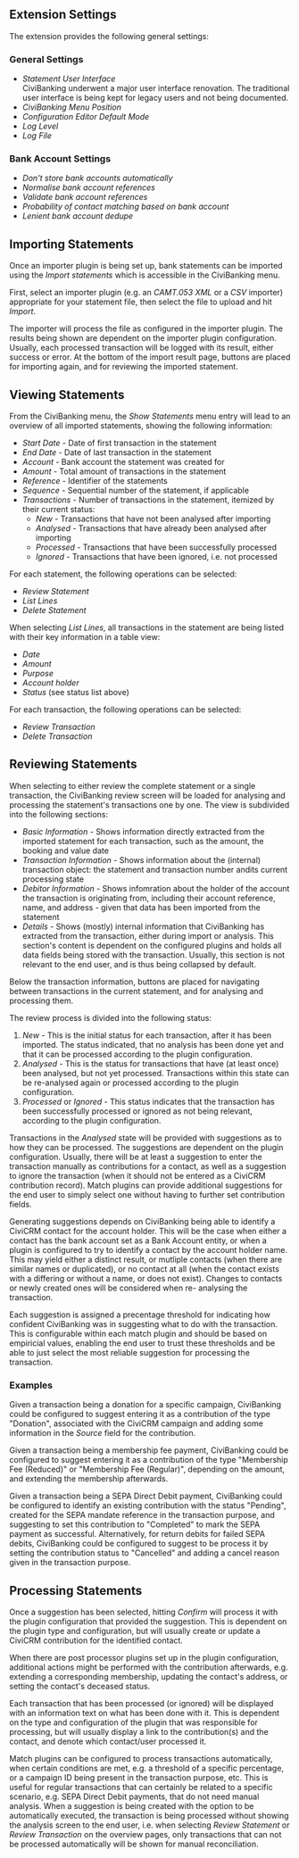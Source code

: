 ## Extension Settings

The extension provides the following general settings:

### General Settings

- *Statement User Interface*    
  CiviBanking underwent a major user interface renovation. The traditional user
  interface is being kept for legacy users and not being documented.
- *CiviBanking Menu Position*
- *Configuration Editor Default Mode*
- *Log Level*
- *Log File*

### Bank Account Settings

- *Don't store bank accounts automatically*
- *Normalise bank account references*
- *Validate bank account references*
- *Probability of contact matching based on bank account*
- *Lenient bank account dedupe*


## Importing Statements

Once an importer plugin is being set up, bank statements can be imported using
the *Import statements* which is accessible in the CiviBanking menu.

First, select an importer plugin (e.g. an *CAMT.053 XML* or a *CSV* importer)
appropriate for your statement file, then select the file to upload and hit
*Import*.

The importer will process the file as configured in the importer plugin. The
results being shown are dependent on the importer plugin configuration. Usually,
each processed transaction will be logged with its result, either success or
error. At the bottom of the import result page, buttons are placed for importing
again, and for reviewing the imported statement.

## Viewing Statements

From the CiviBanking menu, the *Show Statements* menu entry will lead to an
overview of all imported statements, showing the following information:

- *Start Date* - Date of first transaction in the statement
- *End Date* - Date of last transaction in the statement
- *Account* - Bank account the statement was created for
- *Amount* - Total amount of transactions in the statement
- *Reference* - Identifier of the statements
- *Sequence* - Sequential number of the statement, if applicable
- *Transactions* - Number of transactions in the statement, itemized by their
  current status:
    - *New* - Transactions that have not been analysed after importing
    - *Analysed* - Transactions that have already been analysed after importing
    - *Processed* - Transactions that have been successfully processed
    - *Ignored* - Transactions that have been ignored, i.e. not processed

For each statement, the following operations can be selected:

- *Review Statement*
- *List Lines*
- *Delete Statement*

When selecting *List Lines*, all transactions in the statement are being listed
with their key information in a table view:

- *Date*
- *Amount*
- *Purpose*
- *Account holder*
- *Status* (see status list above)

For each transaction, the following operations can be selected:

- *Review Transaction*
- *Delete Transaction*

## Reviewing Statements

When selecting to either review the complete statement or a single transaction,
the CiviBanking review screen will be loaded for analysing and processing the
statement's transactions one by one. The view is subdivided into the following
sections:

- *Basic Information* - Shows information directly extracted from the imported
  statement for each transaction, such as the amount, the booking and value
  date
- *Transaction Information* - Shows information about the (internal) transaction
  object: the statement and transaction number andits current processing state
- *Debitor Information* - Shows infomration about the holder of the account the
  transaction is originating from, including their account reference, name, and
  address - given that data has been imported from the statement
- *Details* - Shows (mostly) internal information that CiviBanking has extracted
  from the transaction, either during import or analysis. This section's content
  is dependent on the configured plugins and holds all data fields being stored
  with the transaction. Usually, this section is not relevant to the end user,
  and is thus being collapsed by default.

Below the transaction information, buttons are placed for navigating between
transactions in the current statement, and for analysing and processing them.

The review process is divided into the following status:

1. *New* - This is the initial status for each transaction, after it has been
   imported. The status indicated, that no analysis has been done yet and that
   it can be processed according to the plugin configuration.
2. *Analysed* - This is the status for transactions that have (at least once)
   been analysed, but not yet processed. Transactions within this state can be
   re-analysed again or processed according to the plugin configuration.
3. *Processed* or *Ignored* -  This status indicates that the transaction has
   been successfully processed or ignored as not being relevant, according to
   the plugin configuration.

Transactions in the *Analysed* state will be provided with suggestions as to how
they can be processed. The suggestions are dependent on the plugin
configuration. Usually, there will be at least a suggestion to enter the
transaction manually as contributions for a contact, as well as a suggestion to
ignore the transaction (when it should not be entered as a CiviCRM contribution
record). Match plugins can provide additional suggestions for the end user to
simply select one without having to further set contribution fields.

Generating suggestions depends on CiviBanking being able to identify a CiviCRM
contact for the account holder. This will be the case when either a contact has
the bank account set as a Bank Account entity, or when a plugin is configured to
try to identify a contact by the account holder name. This may yield either a
distinct result, or mutliple contacts (when there are similar names or
duplicated), or no contact at all (when the contact exists with a differing or
without a name, or does not exist). Changes to contacts or newly created ones
will be considered when re- analysing the transaction.

Each suggestion is assigned a precentage threshold for indicating how confident
CiviBanking was in suggesting what to do with the transaction. This is
configurable within each match plugin and should be based on empiricial values,
enabling the end user to trust these thresholds and be able to just select the
most reliable suggestion for processing the transaction.

### Examples

Given a transaction being a donation for a specific campaign, CiviBanking could
be configured to suggest entering it as a contribution of the type "Donation",
associated with the CiviCRM campaign and adding some information in the *Source*
field for the contribution.

Given a transaction being a membership fee payment, CiviBanking could be
configured to suggest entering it as a contribution of the type
"Membership Fee (Reduced)" or "Membership Fee (Regular)", depending on the
amount, and extending the membership afterwards.

Given a transaction being a SEPA Direct Debit payment, CiviBanking could be
configured to identify an existing contribution with the status "Pending",
created for the SEPA mandate reference in the transaction purpose, and
suggesting to set this contribution to "Completed" to mark the SEPA payment as
successful. Alternatively, for return debits for failed SEPA debits, CiviBanking
could be configured to suggest to be process it by setting the contribution
status to "Cancelled" and adding a cancel reason given in the transaction
purpose.

## Processing Statements

Once a suggestion has been selected, hitting *Confirm* will process it  with the
plugin configuration that provided the suggestion. This is dependent on the
plugin type and configuration, but will usually create or update a CiviCRM
contribution for the identified contact.

When there are post processor plugins set up in the plugin configuration,
additional actions might be performed with the contribution afterwards, e.g.
extending a corresponding membership, updating the contact's address, or setting
the contact's deceased status.

Each transaction that has been processed (or ignored) will be displayed with an
information text on what has been done with it. This is dependent on the type
and configuration of the plugin that was responsible for processing, but will
usually display a link to the contribution(s) and the contact, and denote which
contact/user processed it.

Match plugins can be configured to process transactions automatically, when
certain conditions are met, e.g. a threshold of a specific percentage, or a
campaign ID being present in the transaction purpose, etc. This is useful for
regular transactions that can certainly be related to a specific scenario, e.g.
SEPA Direct Debit payments, that do not need manual analysis. When a suggestion
is being created with the option to be automatically executed, the transaction
is being processed without showing the analysis screen to the end user, i.e.
when selecting *Review Statement* or *Review Transaction* on the overview pages,
only transactions that can not be processed automatically will be shown for
manual reconciliation.
